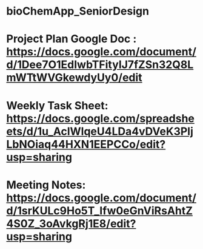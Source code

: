 # bioChemApp_SeniorDesign
# Project Plan Google Doc : https://docs.google.com/document/d/1Dee7O1EdIwbTFityIJ7fZSn32Q8LmWTtWVGkewdyUy0/edit
# Weekly Task Sheet: https://docs.google.com/spreadsheets/d/1u_AclWlqeU4LDa4vDVeK3PIjLbNOiaq44HXN1EEPCCo/edit?usp=sharing
# Meeting Notes: https://docs.google.com/document/d/1srKULc9Ho5T_Ifw0eGnViRsAhtZ4S0Z_3oAvkgRj1E8/edit?usp=sharing
